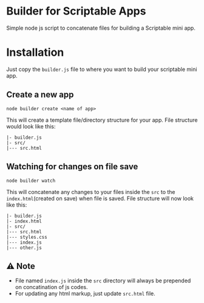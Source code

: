 # Builder for Scriptable Apps
Simple node js script to concatenate files for building a Scriptable mini app.

# Installation
Just copy the `builder.js` file to where you want to build your scriptable mini app.

## Create a new app
```
node builder create <name of app>
```
This will create a template file/directory structure for your app. File structure would look like this:
```
|- builder.js
|- src/
|--- src.html
```

## Watching for changes on file save
```
node builder watch
```
This will concatenate any changes to your files inside the `src` to the `index.html`(created on save) when file is saved. File structure will now look like this: 
```
|- builder.js
|- index.html
|- src/
|--- src.html
|--- styles.css
|--- index.js
|--- other.js
```

## ⚠️ Note
- File named `index.js` inside the `src` directory will always be prepended on concatination of js codes.
- For updating any html markup, just update `src.html` file.

